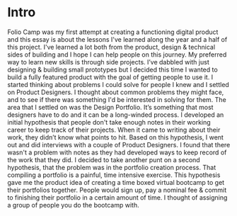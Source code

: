# Intro
Folio Camp was my first attempt at creating a functioning digital product and this essay is about the lessons I've learned along the year and a half of this project. I've learned a lot both from the product, design & technical sides of building and I hope I can help people on this journey.
My preferred way to learn new skills is through side projects. I’ve dabbled with just designing & building small prototypes but I decided this time I wanted to build a fully featured product with the goal of getting people to use it.
I started thinking about problems I could solve for people I knew and I settled on Product Designers. I thought about common problems they might face, and to see if there was something I'd be interested in solving for them. The area that I settled on was the Design Portfolio. It’s something that most designers have to do and it can be a long-winded process. 
I developed an initial hypothesis that people don't take enough notes in their working career to keep track of their projects. When it came to writing about their work, they didn’t know what points to hit. Based on this hypothesis, I went out and did interviews with a couple of Product Designers. I found that there wasn't a problem with notes as they had developed ways to keep record of the work that they did. I decided to take another punt on a second hypothesis, that the problem was in the portfolio creation process. That compiling a portfolio is a painful, time intensive exercise.
This hypothesis gave me the product idea of creating a time boxed virtual bootcamp to get their portfolios together. People would sign up, pay a nominal fee & commit to finishing their portfolio in a certain amount of time. I thought of assigning a group of people you do the bootcamp with. 